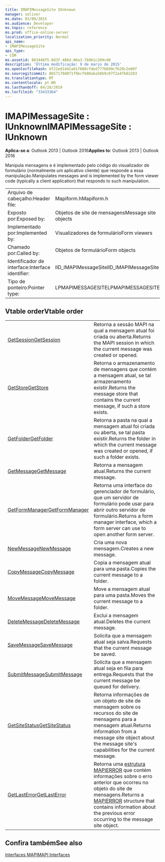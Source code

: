 ```yaml
---
title: IMAPIMessageSite IUnknown
manager: soliver
ms.date: 03/09/2015
ms.audience: Developer
ms.topic: reference
ms.prod: office-online-server
localization_priority: Normal
api_name:
- IMAPIMessageSite
api_type:
- COM
ms.assetid: 883448f5-0d3f-486d-80a3-7b961c209cd0
description: 'Última modificação: 9 de março de 2015'
ms.openlocfilehash: bf21ed1d41a61f600cfded777b699cf620c2e00f
ms.sourcegitcommit: 8657170d071f9bcf680aba50b9c07f2a4fb82283
ms.translationtype: MT
ms.contentlocale: pt-BR
ms.lasthandoff: 04/28/2019
ms.locfileid: "33433364"
---
```

# <a name="imapimessagesite--iunknown"></a><span data-ttu-id="5ccf3-103">IMAPIMessageSite : IUnknown</span><span class="sxs-lookup"><span data-stu-id="5ccf3-103">IMAPIMessageSite : IUnknown</span></span>

  
  
<span data-ttu-id="5ccf3-104">**Aplica-se a**: Outlook 2013 | Outlook 2016</span><span class="sxs-lookup"><span data-stu-id="5ccf3-104">**Applies to**: Outlook 2013 | Outlook 2016</span></span> 
  
<span data-ttu-id="5ccf3-105">Manipula mensagens e é implementado pelo código do visualizador de formulário (normalmente um aplicativo cliente) que responde a essa manipulação.</span><span class="sxs-lookup"><span data-stu-id="5ccf3-105">Manipulates messages and is implemented by the form viewer code (typically a client application) that responds to such manipulation.</span></span>
  
|||
|:-----|:-----|
|<span data-ttu-id="5ccf3-106">Arquivo de cabeçalho:</span><span class="sxs-lookup"><span data-stu-id="5ccf3-106">Header file:</span></span>  <br/> |<span data-ttu-id="5ccf3-107">Mapiform.h</span><span class="sxs-lookup"><span data-stu-id="5ccf3-107">Mapiform.h</span></span>  <br/> |
|<span data-ttu-id="5ccf3-108">Exposto por:</span><span class="sxs-lookup"><span data-stu-id="5ccf3-108">Exposed by:</span></span>  <br/> |<span data-ttu-id="5ccf3-109">Objetos de site de mensagens</span><span class="sxs-lookup"><span data-stu-id="5ccf3-109">Message site objects</span></span>  <br/> |
|<span data-ttu-id="5ccf3-110">Implementado por:</span><span class="sxs-lookup"><span data-stu-id="5ccf3-110">Implemented by:</span></span>  <br/> |<span data-ttu-id="5ccf3-111">Visualizadores de formulário</span><span class="sxs-lookup"><span data-stu-id="5ccf3-111">Form viewers</span></span>  <br/> |
|<span data-ttu-id="5ccf3-112">Chamado por:</span><span class="sxs-lookup"><span data-stu-id="5ccf3-112">Called by:</span></span>  <br/> |<span data-ttu-id="5ccf3-113">Objetos de formulário</span><span class="sxs-lookup"><span data-stu-id="5ccf3-113">Form objects</span></span>  <br/> |
|<span data-ttu-id="5ccf3-114">Identificador de interface:</span><span class="sxs-lookup"><span data-stu-id="5ccf3-114">Interface identifier:</span></span>  <br/> |<span data-ttu-id="5ccf3-115">IID_IMAPIMessageSite</span><span class="sxs-lookup"><span data-stu-id="5ccf3-115">IID_IMAPIMessageSite</span></span>  <br/> |
|<span data-ttu-id="5ccf3-116">Tipo de ponteiro:</span><span class="sxs-lookup"><span data-stu-id="5ccf3-116">Pointer type:</span></span>  <br/> |<span data-ttu-id="5ccf3-117">LPMAPIMESSAGESITE</span><span class="sxs-lookup"><span data-stu-id="5ccf3-117">LPMAPIMESSAGESITE</span></span>  <br/> |
   
## <a name="vtable-order"></a><span data-ttu-id="5ccf3-118">Vtable order</span><span class="sxs-lookup"><span data-stu-id="5ccf3-118">Vtable order</span></span>

|||
|:-----|:-----|
|[<span data-ttu-id="5ccf3-119">GetSession</span><span class="sxs-lookup"><span data-stu-id="5ccf3-119">GetSession</span></span>](imapimessagesite-getsession.md) <br/> |<span data-ttu-id="5ccf3-120">Retorna a sessão MAPI na qual a mensagem atual foi criada ou aberta.</span><span class="sxs-lookup"><span data-stu-id="5ccf3-120">Returns the MAPI session in which the current message was created or opened.</span></span>  <br/> |
|[<span data-ttu-id="5ccf3-121">GetStore</span><span class="sxs-lookup"><span data-stu-id="5ccf3-121">GetStore</span></span>](imapimessagesite-getstore.md) <br/> |<span data-ttu-id="5ccf3-122">Retorna o armazenamento de mensagens que contém a mensagem atual, se tal armazenamento existir.</span><span class="sxs-lookup"><span data-stu-id="5ccf3-122">Returns the message store that contains the current message, if such a store exists.</span></span>  <br/> |
|[<span data-ttu-id="5ccf3-123">GetFolder</span><span class="sxs-lookup"><span data-stu-id="5ccf3-123">GetFolder</span></span>](imapimessagesite-getfolder.md) <br/> |<span data-ttu-id="5ccf3-124">Retorna a pasta na qual a mensagem atual foi criada ou aberta, se tal pasta existir.</span><span class="sxs-lookup"><span data-stu-id="5ccf3-124">Returns the folder in which the current message was created or opened, if such a folder exists.</span></span>  <br/> |
|[<span data-ttu-id="5ccf3-125">GetMessage</span><span class="sxs-lookup"><span data-stu-id="5ccf3-125">GetMessage</span></span>](imapimessagesite-getmessage.md) <br/> |<span data-ttu-id="5ccf3-126">Retorna a mensagem atual.</span><span class="sxs-lookup"><span data-stu-id="5ccf3-126">Returns the current message.</span></span>  <br/> |
|[<span data-ttu-id="5ccf3-127">GetFormManager</span><span class="sxs-lookup"><span data-stu-id="5ccf3-127">GetFormManager</span></span>](imapimessagesite-getformmanager.md) <br/> |<span data-ttu-id="5ccf3-128">Retorna uma interface do gerenciador de formulário, que um servidor de formulário pode usar para abrir outro servidor de formulário.</span><span class="sxs-lookup"><span data-stu-id="5ccf3-128">Returns a form manager interface, which a form server can use to open another form server.</span></span>  <br/> |
|[<span data-ttu-id="5ccf3-129">NewMessage</span><span class="sxs-lookup"><span data-stu-id="5ccf3-129">NewMessage</span></span>](imapimessagesite-newmessage.md) <br/> |<span data-ttu-id="5ccf3-130">Cria uma nova mensagem.</span><span class="sxs-lookup"><span data-stu-id="5ccf3-130">Creates a new message.</span></span>  <br/> |
|[<span data-ttu-id="5ccf3-131">CopyMessage</span><span class="sxs-lookup"><span data-stu-id="5ccf3-131">CopyMessage</span></span>](imapimessagesite-copymessage.md) <br/> |<span data-ttu-id="5ccf3-132">Copia a mensagem atual para uma pasta.</span><span class="sxs-lookup"><span data-stu-id="5ccf3-132">Copies the current message to a folder.</span></span>  <br/> |
|[<span data-ttu-id="5ccf3-133">MoveMessage</span><span class="sxs-lookup"><span data-stu-id="5ccf3-133">MoveMessage</span></span>](imapimessagesite-movemessage.md) <br/> |<span data-ttu-id="5ccf3-134">Move a mensagem atual para uma pasta.</span><span class="sxs-lookup"><span data-stu-id="5ccf3-134">Moves the current message to a folder.</span></span>  <br/> |
|[<span data-ttu-id="5ccf3-135">DeleteMessage</span><span class="sxs-lookup"><span data-stu-id="5ccf3-135">DeleteMessage</span></span>](imapimessagesite-deletemessage.md) <br/> |<span data-ttu-id="5ccf3-136">Exclui a mensagem atual.</span><span class="sxs-lookup"><span data-stu-id="5ccf3-136">Deletes the current message.</span></span>  <br/> |
|[<span data-ttu-id="5ccf3-137">SaveMessage</span><span class="sxs-lookup"><span data-stu-id="5ccf3-137">SaveMessage</span></span>](imapimessagesite-savemessage.md) <br/> |<span data-ttu-id="5ccf3-138">Solicita que a mensagem atual seja salva.</span><span class="sxs-lookup"><span data-stu-id="5ccf3-138">Requests that the current message be saved.</span></span>  <br/> |
|[<span data-ttu-id="5ccf3-139">SubmitMessage</span><span class="sxs-lookup"><span data-stu-id="5ccf3-139">SubmitMessage</span></span>](imapimessagesite-submitmessage.md) <br/> |<span data-ttu-id="5ccf3-140">Solicita que a mensagem atual seja en fila para entrega.</span><span class="sxs-lookup"><span data-stu-id="5ccf3-140">Requests that the current message be queued for delivery.</span></span>  <br/> |
|[<span data-ttu-id="5ccf3-141">GetSiteStatus</span><span class="sxs-lookup"><span data-stu-id="5ccf3-141">GetSiteStatus</span></span>](imapimessagesite-getsitestatus.md) <br/> |<span data-ttu-id="5ccf3-142">Retorna informações de um objeto de site de mensagem sobre os recursos do site de mensagens para a mensagem atual.</span><span class="sxs-lookup"><span data-stu-id="5ccf3-142">Returns information from a message site object about the message site's capabilities for the current message.</span></span>  <br/> |
|[<span data-ttu-id="5ccf3-143">GetLastError</span><span class="sxs-lookup"><span data-stu-id="5ccf3-143">GetLastError</span></span>](imapimessagesite-getlasterror.md) <br/> |<span data-ttu-id="5ccf3-144">Retorna uma [estrutura MAPIERROR](mapierror.md) que contém informações sobre o erro anterior que ocorreu no objeto do site de mensagens.</span><span class="sxs-lookup"><span data-stu-id="5ccf3-144">Returns a [MAPIERROR](mapierror.md) structure that contains information about the previous error occurring to the message site object.</span></span>  <br/> |
   
## <a name="see-also"></a><span data-ttu-id="5ccf3-145">Confira também</span><span class="sxs-lookup"><span data-stu-id="5ccf3-145">See also</span></span>



[<span data-ttu-id="5ccf3-146">Interfaces MAPI</span><span class="sxs-lookup"><span data-stu-id="5ccf3-146">MAPI Interfaces</span></span>](mapi-interfaces.md)

